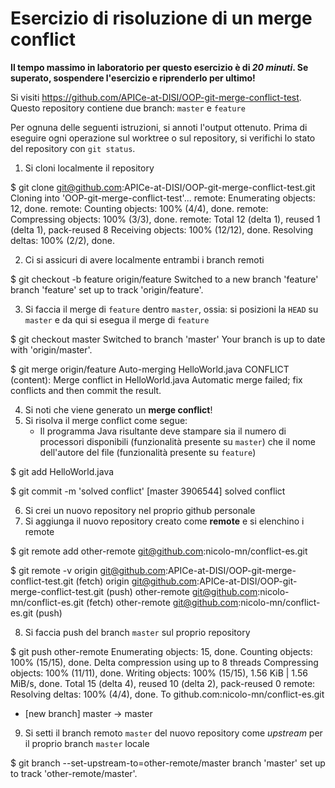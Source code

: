 # Esercizio di risoluzione di un merge conflict

**Il tempo massimo in laboratorio per questo esercizio è di _20 minuti_.
Se superato, sospendere l'esercizio e riprenderlo per ultimo!**

Si visiti https://github.com/APICe-at-DISI/OOP-git-merge-conflict-test.
Questo repository contiene due branch: `master` e `feature`

Per ognuna delle seguenti istruzioni, si annoti l'output ottenuto.
Prima di eseguire ogni operazione sul worktree o sul repository,
si verifichi lo stato del repository con `git status`.

1. Si cloni localmente il repository

$ git clone git@github.com:APICe-at-DISI/OOP-git-merge-conflict-test.git
Cloning into 'OOP-git-merge-conflict-test'...
remote: Enumerating objects: 12, done.
remote: Counting objects: 100% (4/4), done.
remote: Compressing objects: 100% (3/3), done.
remote: Total 12 (delta 1), reused 1 (delta 1), pack-reused 8
Receiving objects: 100% (12/12), done.
Resolving deltas: 100% (2/2), done.

2. Ci si assicuri di avere localmente entrambi i branch remoti

$ git checkout -b feature origin/feature
Switched to a new branch 'feature'
branch 'feature' set up to track 'origin/feature'.

3. Si faccia il merge di `feature` dentro `master`, ossia: si posizioni la `HEAD` su `master`
   e da qui si esegua il merge di `feature`

$ git checkout master
Switched to branch 'master'
Your branch is up to date with 'origin/master'.

$ git merge origin/feature
Auto-merging HelloWorld.java
CONFLICT (content): Merge conflict in HelloWorld.java
Automatic merge failed; fix conflicts and then commit the result.

4. Si noti che viene generato un **merge conflict**!
5. Si risolva il merge conflict come segue:
   - Il programma Java risultante deve stampare sia il numero di processori disponibili
     (funzionalità presente su `master`)
     che il nome dell'autore del file
     (funzionalità presente su `feature`)

$ git add HelloWorld.java

$ git commit -m 'solved conflict'
[master 3906544] solved conflict

6. Si crei un nuovo repository nel proprio github personale
7. Si aggiunga il nuovo repository creato come **remote** e si elenchino i remote

$ git remote add other-remote git@github.com:nicolo-mn/conflict-es.git

$ git remote -v
origin  git@github.com:APICe-at-DISI/OOP-git-merge-conflict-test.git (fetch)
origin  git@github.com:APICe-at-DISI/OOP-git-merge-conflict-test.git (push)
other-remote    git@github.com:nicolo-mn/conflict-es.git (fetch)
other-remote    git@github.com:nicolo-mn/conflict-es.git (push)

8. Si faccia push del branch `master` sul proprio repository

$ git push other-remote
Enumerating objects: 15, done.
Counting objects: 100% (15/15), done.
Delta compression using up to 8 threads
Compressing objects: 100% (11/11), done.
Writing objects: 100% (15/15), 1.56 KiB | 1.56 MiB/s, done.
Total 15 (delta 4), reused 10 (delta 2), pack-reused 0
remote: Resolving deltas: 100% (4/4), done.
To github.com:nicolo-mn/conflict-es.git
 * [new branch]      master -> master

9. Si setti il branch remoto `master` del nuovo repository come *upstream* per il proprio branch `master` locale

$ git branch --set-upstream-to=other-remote/master
branch 'master' set up to track 'other-remote/master'.

